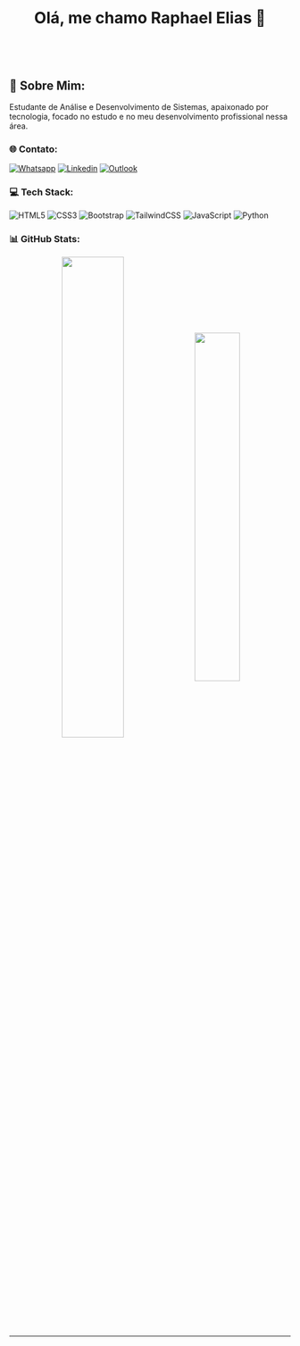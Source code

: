# &nbsp;<p align="center">Olá, me chamo Raphael Elias 🤠</p>&nbsp;

## 💫 Sobre Mim:
Estudante de Análise e Desenvolvimento de Sistemas, apaixonado por tecnologia, focado no estudo e no meu desenvolvimento profissional nessa área.

### 🌐 Contato:
[![Whatsapp](https://img.shields.io/badge/WhatsApp-25D366?style=for-the-badge&logo=whatsapp&logoColor=white
)](https://wa.me/5528999763920)
[![Linkedin](https://img.shields.io/badge/LinkedIn-0077B5?style=for-the-badge&logo=linkedin&logoColor=white
)](https://linkedin.com/in/raphaeleliass)
[![Outlook](https://img.shields.io/badge/Microsoft_Outlook-0078D4?style=for-the-badge&logo=microsoft-outlook&logoColor=white
)](mailto:raphaeleliass@outlook.com)

### 💻 Tech Stack:
![HTML5](https://img.shields.io/badge/html5-%23E34F26.svg?style=for-the-badge&logo=html5&logoColor=white) ![CSS3](https://img.shields.io/badge/css3-%231572B6.svg?style=for-the-badge&logo=css3&logoColor=white) ![Bootstrap](https://img.shields.io/badge/bootstrap-%238511FA.svg?style=for-the-badge&logo=bootstrap&logoColor=white) ![TailwindCSS](https://img.shields.io/badge/tailwindcss-%2338B2AC.svg?style=for-the-badge&logo=tailwind-css&logoColor=white) ![JavaScript](https://img.shields.io/badge/javascript-%23323330.svg?style=for-the-badge&logo=javascript&logoColor=%23F7DF1E) ![Python](https://img.shields.io/badge/python-3670A0?style=for-the-badge&logo=python&logoColor=ffdd54)

### 📊 GitHub Stats:
<div  align="center" style="margin-bottom:100px">
<img width=47% align="center"  src="https://github-readme-streak-stats.herokuapp.com?user=raphaeleliass&theme=dark&mode=weekly" />
<img width=40% align="center" src="https://github-readme-stats.vercel.app/api/top-langs/?username=raphaeleliass&theme=dark&layout=compact" />
 </div>
 
---
